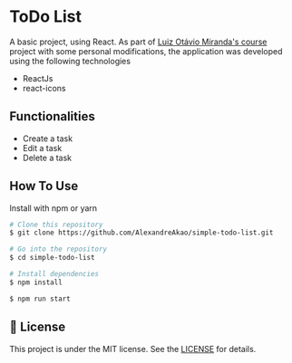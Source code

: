 
# ToDo List

A basic project, using React. As part of [Luiz Otávio Miranda's course](https://www.udemy.com/course/curso-de-javascript-moderno-do-basico-ao-avancado/) project with some personal modifications, the application was developed using the following technologies

- ReactJs
- react-icons

## Functionalities

- Create a task
- Edit a task
- Delete a task

## How To Use

Install with npm or yarn

```bash
# Clone this repository
$ git clone https://github.com/AlexandreAkao/simple-todo-list.git

# Go into the repository
$ cd simple-todo-list

# Install dependencies
$ npm install

$ npm run start
```

## :memo: License

This project is under the MIT license. See the [LICENSE](https://github.com/AlexandreAkao/simple-todo-list/blob/main/LICENSE) for details.
